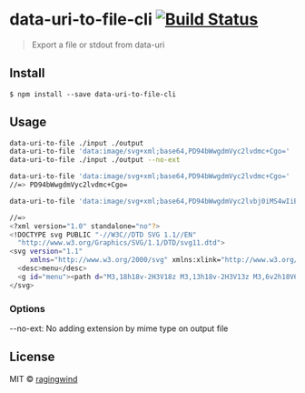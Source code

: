 # data-uri-to-file-cli [![Build Status](https://travis-ci.org/ragingwind/data-uri-to-file-cli.svg?branch=master)](https://travis-ci.org/ragingwind/data-uri-to-file-cli)

> Export a file or stdout from data-uri


## Install

```
$ npm install --save data-uri-to-file-cli
```


## Usage

```sh
data-uri-to-file ./input ./output
data-uri-to-file 'data:image/svg+xml;base64,PD94bWwgdmVyc2lvdmc+Cgo=' ./output
data-uri-to-file ./input ./output --no-ext

data-uri-to-file 'data:image/svg+xml;base64,PD94bWwgdmVyc2lvdmc+Cgo='
//=> PD94bWwgdmVyc2lvdmc+Cgo=

data-uri-to-file 'data:image/svg+xml;base64,PD94bWwgdmVyc2lvbj0iMS4wIiBzdGFuZGFsb25lPSJubyI/Pgo8IURPQ1RZUEUgc3ZnIFBVQkxJQyAiLS8vVzNDLy9EVEQgU1ZHIDEuMS8vRU4iIAogICJodHRwOi8vd3d3LnczLm9yZy9HcmFwaGljcy9TVkcvMS4xL0RURC9zdmcxMS5kdGQiPgo8c3ZnIHZlcnNpb249IjEuMSIKICAgICB4bWxucz0iaHR0cDovL3d3dy53My5vcmcvMjAwMC9zdmciIHhtbG5zOnhsaW5rPSJodHRwOi8vd3d3LnczLm9yZy8xOTk5L3hsaW5rIj4KICA8ZGVzYz5tZW51PC9kZXNjPgogIDxnIGlkPSJtZW51Ij48cGF0aCBkPSJNMywxOGgxOHYtMkgzVjE4eiBNMywxM2gxOHYtMkgzVjEzeiBNMyw2djJoMThWNkgzeiIvPjwvZz4KPC9zdmc+Cgo=' | base64 -D

//=>
<?xml version="1.0" standalone="no"?>
<!DOCTYPE svg PUBLIC "-//W3C//DTD SVG 1.1//EN"
  "http://www.w3.org/Graphics/SVG/1.1/DTD/svg11.dtd">
<svg version="1.1"
     xmlns="http://www.w3.org/2000/svg" xmlns:xlink="http://www.w3.org/1999/xlink">
  <desc>menu</desc>
  <g id="menu"><path d="M3,18h18v-2H3V18z M3,13h18v-2H3V13z M3,6v2h18V6H3z"/></g>
</svg>

```

### Options

--no-ext: No adding extension by mime type on output file

## License

MIT © [ragingwind](http://ragingwind.me)

